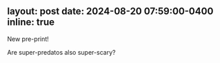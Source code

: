 layout: post
date: 2024-08-20 07:59:00-0400
inline: true
---

New pre-print!

Are super-predatos also super-scary?